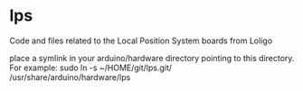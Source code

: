 # lps
Code and files related to the Local Position System boards from Loligo

place a symlink in your arduino/hardware directory pointing to this directory. For example:
sudo ln -s ~/HOME/git/lps.git/ /usr/share/arduino/hardware/lps
